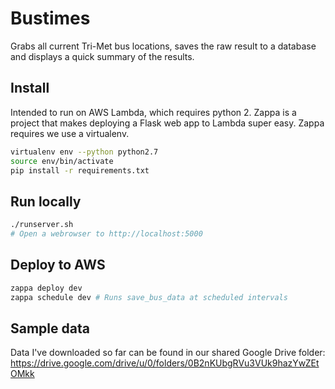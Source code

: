 # Bustimes 

Grabs all current Tri-Met bus locations, saves the raw result to a database and displays a quick summary of the results.

## Install

Intended to run on AWS Lambda, which requires python 2. Zappa is a project that makes deploying a Flask web app to Lambda super easy. Zappa requires we use a virtualenv. 

```bash
virtualenv env --python python2.7
source env/bin/activate
pip install -r requirements.txt
```

## Run locally

```bash
./runserver.sh
# Open a webrowser to http://localhost:5000
```

## Deploy to AWS

```bash
zappa deploy dev
zappa schedule dev # Runs save_bus_data at scheduled intervals
```

## Sample data

Data I've downloaded so far can be found in our shared Google Drive folder:
https://drive.google.com/drive/u/0/folders/0B2nKUbgRVu3VUk9hazYwZEtOMkk

